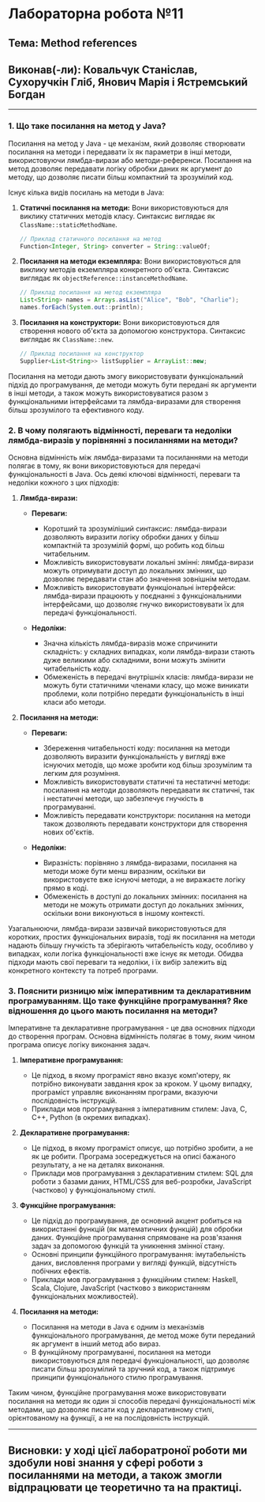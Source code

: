 # Лабораторна робота №11
## Тема: Method references
## Виконав(-ли): Ковальчук Станіслав, Сухоручкін Гліб, Янович Марія і Ястремський Богдан
---
### 1. Що таке посилання на метод у Java?

Посилання на метод у Java - це механізм, який дозволяє створювати посилання на методи і передавати їх як параметри в інші методи, використовуючи лямбда-вирази або методи-референси. Посилання на метод дозволяє передавати логіку обробки даних як аргумент до методу, що дозволяє писати більш компактний та зрозумілий код.

Існує кілька видів посилань на методи в Java:

1. **Статичні посилання на методи:** Вони використовуються для виклику статичних методів класу. Синтаксис виглядає як `ClassName::staticMethodName`.

   ```java
   // Приклад статичного посилання на метод
   Function<Integer, String> converter = String::valueOf;
   ```

2. **Посилання на методи екземпляра:** Вони використовуються для виклику методів екземпляра конкретного об'єкта. Синтаксис виглядає як `objectReference::instanceMethodName`.

   ```java
   // Приклад посилання на метод екземпляра
   List<String> names = Arrays.asList("Alice", "Bob", "Charlie");
   names.forEach(System.out::println);
   ```

3. **Посилання на конструктори:** Вони використовуються для створення нового об'єкта за допомогою конструктора. Синтаксис виглядає як `ClassName::new`.

   ```java
   // Приклад посилання на конструктор
   Supplier<List<String>> listSupplier = ArrayList::new;
   ```

Посилання на методи дають змогу використовувати функціональний підхід до програмування, де методи можуть бути передані як аргументи в інші методи, а також можуть використовуватися разом з функціональними інтерфейсами та лямбда-виразами для створення більш зрозумілого та ефективного коду.

### 2. В чому полягають відмінності, переваги та недоліки лямбда-виразів у порівнянні з посиланнями на методи?

Основна відмінність між лямбда-виразами та посиланнями на методи полягає в тому, як вони використовуються для передачі функціональності в Java. Ось деякі ключові відмінності, переваги та недоліки кожного з цих підходів:

1. **Лямбда-вирази:**

   - **Переваги:**
     - Коротший та зрозуміліший синтаксис: лямбда-вирази дозволяють виразити логіку обробки даних у більш компактній та зрозумілій формі, що робить код більш читабельним.
     - Можливість використовувати локальні змінні: лямбда-вирази можуть отримувати доступ до локальних змінних, що дозволяє передавати стан або значення зовнішнім методам.
     - Можливість використовувати функціональні інтерфейси: лямбда-вирази працюють у поєднанні з функціональними інтерфейсами, що дозволяє гнучко використовувати їх для передачі функціональності.
   
   - **Недоліки:**
     - Значна кількість лямбда-виразів може спричинити складність: у складних випадках, коли лямбда-вирази стають дуже великими або складними, вони можуть змінити читабельність коду.
     - Обмеженість в передачі внутрішніх класів: лямбда-вирази не можуть бути статичними членами класу, що може виникати проблеми, коли потрібно передати функціональність в інші класи або методи.
   
2. **Посилання на методи:**

   - **Переваги:**
     - Збереження читабельності коду: посилання на методи дозволяють виразити функціональність у вигляді вже існуючих методів, що може зробити код більш зрозумілим та легким для розуміння.
     - Можливість використовувати статичні та нестатичні методи: посилання на методи дозволяють передавати як статичні, так і нестатичні методи, що забезпечує гнучкість в програмуванні.
     - Можливість передавати конструктори: посилання на методи також дозволяють передавати конструктори для створення нових об'єктів.
   
   - **Недоліки:**
     - Виразність: порівняно з лямбда-виразами, посилання на методи може бути менш виразним, оскільки ви використовуєте вже існуючі методи, а не виражаєте логіку прямо в коді.
     - Обмеженість в доступі до локальних змінних: посилання на методи не можуть отримати доступ до локальних змінних, оскільки вони виконуються в іншому контексті.

Узагальнюючи, лямбда-вирази зазвичай використовуються для коротких, простих функціональних виразів, тоді як посилання на методи надають більшу гнучкість та зберігають читабельність коду, особливо у випадках, коли логіка функціональності вже існує як методи. Обидва підходи мають свої переваги та недоліки, і їх вибір залежить від конкретного контексту та потреб програми.

### 3. Пояснити ризницю між імперативним та декларативним програмуванням. Що таке функційне програмування? Яке відношення до цього мають посилання на методи? 

Імперативне та декларативне програмування - це два основних підходи до створення програм. Основна відмінність полягає в тому, яким чином програма описує логіку виконання задач.

1. **Імперативне програмування:**
   - Це підход, в якому програміст явно вказує комп'ютеру, як потрібно виконувати завдання крок за кроком. У цьому випадку, програміст управляє виконанням програми, вказуючи послідовність інструкцій.
   - Приклади мов програмування з імперативним стилем: Java, C, C++, Python (в окремих випадках).

2. **Декларативне програмування:**
   - Це підход, в якому програміст описує, що потрібно зробити, а не як це робити. Програма зосереджується на описі бажаного результату, а не на деталях виконання.
   - Приклади мов програмування з декларативним стилем: SQL для роботи з базами даних, HTML/CSS для веб-розробки, JavaScript (частково) у функціональному стилі.

3. **Функційне програмування:**
   - Це підхід до програмування, де основний акцент робиться на використанні функцій (як математичних функцій) для обробки даних. Функційне програмування спрямоване на розв'язання задач за допомогою функцій та уникнення змінної стану.
   - Основні принципи функційного програмування: імутабельність даних, висловлення програми у вигляді функцій, відсутність побічних ефектів.
   - Приклади мов програмування з функційним стилем: Haskell, Scala, Clojure, JavaScript (частково з використанням функціональних можливостей).

4. **Посилання на методи:**
   - Посилання на методи в Java є одним із механізмів функціонального програмування, де метод може бути переданий як аргумент в інший метод або вираз.
   - В функційному програмуванні, посилання на методи використовуються для передачі функціональності, що дозволяє писати більш зрозумілий та зручний код, а також підтримує принципи функціонального стилю програмування.

Таким чином, функційне програмування може використовувати посилання на методи як один зі способів передачі функціональності між методами, що дозволяє писати код у декларативному стилі, орієнтованому на функції, а не на послідовність інструкцій.

---
## **Висновки:** у ході цієї лаборатроної роботи ми здобули нові знання у сфері роботи з посиланнями на методи, а також змогли відпрацювати це теоретично та на практиці.
